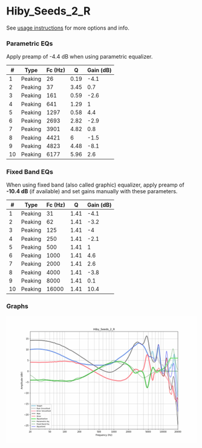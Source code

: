 # Hiby_Seeds_2_R
See [usage instructions](https://github.com/jaakkopasanen/AutoEq#usage) for more options and info.

### Parametric EQs
Apply preamp of -4.4 dB when using parametric equalizer.

|   # | Type    |   Fc (Hz) |    Q |   Gain (dB) |
|-----|---------|-----------|------|-------------|
|   1 | Peaking |        26 | 0.19 |        -4.1 |
|   2 | Peaking |        37 | 3.45 |         0.7 |
|   3 | Peaking |       161 | 0.59 |        -2.6 |
|   4 | Peaking |       641 | 1.29 |         1   |
|   5 | Peaking |      1297 | 0.58 |         4.4 |
|   6 | Peaking |      2693 | 2.82 |        -2.9 |
|   7 | Peaking |      3901 | 4.82 |         0.8 |
|   8 | Peaking |      4421 | 6    |        -1.5 |
|   9 | Peaking |      4823 | 4.48 |        -8.1 |
|  10 | Peaking |      6177 | 5.96 |         2.6 |

### Fixed Band EQs
When using fixed band (also called graphic) equalizer, apply preamp of **-10.4 dB** (if available) and set gains manually with these parameters.

|   # | Type    |   Fc (Hz) |    Q |   Gain (dB) |
|-----|---------|-----------|------|-------------|
|   1 | Peaking |        31 | 1.41 |        -4.1 |
|   2 | Peaking |        62 | 1.41 |        -3.2 |
|   3 | Peaking |       125 | 1.41 |        -4   |
|   4 | Peaking |       250 | 1.41 |        -2.1 |
|   5 | Peaking |       500 | 1.41 |         1   |
|   6 | Peaking |      1000 | 1.41 |         4.6 |
|   7 | Peaking |      2000 | 1.41 |         2.6 |
|   8 | Peaking |      4000 | 1.41 |        -3.8 |
|   9 | Peaking |      8000 | 1.41 |         0.1 |
|  10 | Peaking |     16000 | 1.41 |        10.4 |

### Graphs
![](./Hiby_Seeds_2_R.png)
